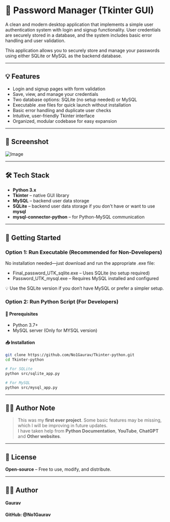 # 🔐 Password Manager (Tkinter GUI)

A clean and modern desktop application that implements a simple user authentication system with login and signup functionality. User credentials are securely stored in a database, and the system includes basic error handling and user validation.

This application allows you to securely store and manage your passwords using either SQLite or MySQL as the backend database.

---

## 💡 Features

-  Login and signup pages with form validation
-  Save, view, and manage your credentials
-  Two database options: SQLite (no setup needed) or MySQL
-  Executable .exe files for quick launch without installation
-  Basic error handling and duplicate user checks
-  Intuitive, user-friendly Tkinter interface
-  Organized, modular codebase for easy expansion

---

## 📸 Screenshot


![Image](https://github.com/user-attachments/assets/f7ac86ca-2682-442b-b9cd-e2465a28b995)

---

## 🛠️ Tech Stack

- **Python 3.x**
- **Tkinter** – native GUI library
- **MySQL** – backend user data storage
- **SQLite** – backend user data storage if you don't have or want to use **mysql**
- **mysql-connector-python** – for Python-MySQL communication

---

## 🚀 Getting Started

### Option 1: Run Executable (Recommended for Non-Developers)

No installation needed—just download and run the appropriate .exe file:

- Final_password_UTK_sqlite.exe – Uses SQLite (no setup required)
- Password_UTK_mysql.exe – Requires MySQL installed and configured

💡 Use the SQLite version if you don’t have MySQL or prefer a simpler setup. 

### Option 2: Run Python Script (For Developers)

#### 🔧 Prerequisites


- Python 3.7+
- MySQL server (Only for MYSQL version)

#### 📥 Installation

```bash
git clone https://github.com/No1Gaurav/Tkinter-python.git
cd Tkinter-python
```
```bash
# For SQLite
python src/sqlite_app.py

# For MySQL
python src/mysql_app.py

```
---

## 👨‍💻 Author Note

> This was my **first ever project**. Some basic features may be missing, which I will be improving in future updates.  
> I have taken help from **Python Documentation**, **YouTube**, **ChatGPT** and **Other websites**.  

---

## 📄 License

**Open-source** – Free to use, modify, and distribute.

---
## 🙋‍♂️ Author

 #### Gaurav
 #### GitHub: @No1Gaurav

